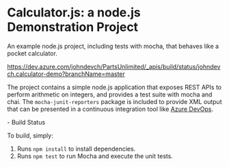 Calculator.js: a node.js Demonstration Project
==============================================
An example node.js project, including tests with mocha, that behaves like
a pocket calculator.

https://dev.azure.com/johndevch/PartsUnlimited/_apis/build/status/johndevch.calculator-demo?branchName=master

The project contains a simple node.js application that exposes REST APIs
to perform arithmetic on integers, and provides a test suite with mocha
and chai.  The `mocha-junit-reporters` package is included to provide XML
output that can be presented in a continuous integration tool like
[Azure DevOps](https://azure.com/devops).

<your name> - Build Status

To build, simply:

1. Runs `npm install` to install dependencies.
2. Runs `npm test` to run Mocha and execute the unit tests.

